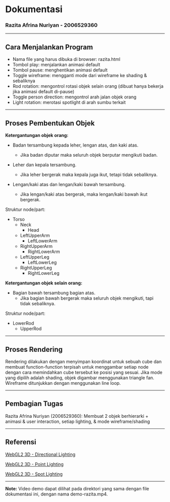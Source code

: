 # Dokumentasi

### Razita Afrina Nuriyan - 2006529360
--------------------------------------

## Cara Menjalankan Program

- Nama file yang harus dibuka di browser: razita.html
- Tombol play: menjalankan animasi default
- Tombol pause: menghentikan animasi default
- Toggle wireframe: mengganti mode dari wireframe ke shading & sebaliknya
- Rod rotation: mengontrol rotasi objek selain orang (dibuat hanya bekerja jika animasi default di-pause)
- Toggle person direction: mengontrol arah jalan objek orang
- Light rotation: merotasi spotlight di arah sumbu terkait

---------------------------

## Proses Pembentukan Objek

**Ketergantungan objek orang:**

- Badan tersambung kepada leher, lengan atas, dan kaki atas.
    
    - Jika badan diputar maka seluruh objek berputar mengikuti badan.

- Leher dan kepala tersambung.

    - Jika leher bergerak maka kepala juga ikut, tetapi tidak sebaliknya.

- Lengan/kaki atas dan lengan/kaki bawah tersambung.

    - Jika lengan/kaki atas bergerak, maka lengan/kaki bawah ikut bergerak.

Struktur node/part:
- Torso
    - Neck
        - Head
    - LeftUpperArm
        - LeftLowerArm
    - RightUpperArm
        - RightLowerArm
    - LeftUpperLeg
        - LeftLowerLeg
    - RightUpperLeg
        - RightLowerLeg

**Ketergantungan objek selain orang:**
- Bagian bawah tersambung bagian atas.
    - Jika bagian bawah bergerak maka seluruh objek mengikuti, tapi tidak sebaliknya.

Struktur node/part:
- LowerRod
    - UpperRod

---------------------------

## Proses Rendering

Rendering dilakukan dengan menyimpan koordinat untuk sebuah cube dan membuat function-function terpisah untuk menggambar setiap node dengan cara memindahkan cube tersebut ke posisi yang sesuai. Jika mode yang dipilih adalah shading, objek digambar menggunakan triangle fan. Wireframe ditunjukkan dengan menggunakan line loop. 

-------------------

## Pembagian Tugas

Razita Afrina Nuriyan (2006529360): Membuat 2 objek berhierarki + animasi & user interaction, setiap lighting, & mode wireframe/shading

------------------

## Referensi

[WebGL2 3D - Directional Lighting](https://webgl2fundamentals.org/webgl/lessons/webgl-3d-lighting-directional.html)

[WebGL2 3D - Point Lighting](https://webgl2fundamentals.org/webgl/lessons/webgl-3d-lighting-point.html)

[WebGL2 3D - Spot Lighting](https://webgl2fundamentals.org/webgl/lessons/webgl-3d-lighting-spot.html)

------------

**Note:** Video demo dapat dilihat pada direktori yang sama dengan file dokumentasi ini, dengan nama demo-razita.mp4.

